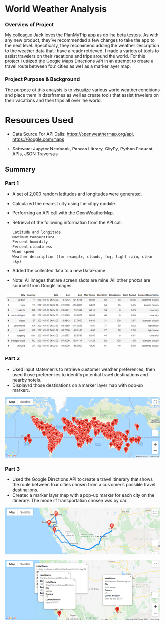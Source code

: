 # World Weather Analysis

### Overview of Project
My colleague Jack loves the PlanMyTrip app as do the beta testers. As with any new product, they’ve recommended a few changes to take the app to the next level. Specifically, they recommend adding the weather description to the weather data that I have already retrieved. I made a variety of tools to assist travelers on their vacations and trips around the world. For this project I utilized the Google Maps Directions API in an attempt to create a travel route between four cities as well as a marker layer map.

### Project Purpose & Background
The purpose of this analysis is to visualize various world weather conditions and place them in dataframes as well as create tools that assist travelers on their vacations and their trips all over the world.

# Resources Used
- Data Source For API Calls: https://openweathermap.org/api, https://Google.com/maps

- Software: Jupyter Notebook, Pandas Library, CityPy, Python Request, APIs, JSON Traversals


## Summary

### Part 1
- A set of 2,000 random latitudes and longitudes were generated.
- Calculated the nearest city using the citipy module.
- Performing an API call with the OpenWeatherMap.
- Retrieval of the following information from the API call:

    ```
    Latitude and longitude
    Maximum temperature
    Percent humidity
    Percent cloudiness
    Wind speed
    Weather description (for example, clouds, fog, light rain, clear sky)
    ```
- Added the collected data to a new DataFrame

* Note: All images that are screen shots are mine. All other photos are sourced from Google Images.

![Data Frame](Resources/ReadMeDataFrame.png)

### Part 2
- Used input statements to retrieve customer weather preferences, then used those preferences to identify potential travel destinations and nearby hotels. 
- Displayed those destinations on a marker layer map with pop-up markers.

![Map Markers](Resources/ReadMeMarkers.png)

### Part 3
- Used the Google Directions API to create a travel itinerary that shows the route between four cities chosen from a customer’s possible travel destinations. 
- Created a marker layer map with a pop-up marker for each city on the itinerary. The mode of transportation chosen was by car.

![Map Routing](Resources/ReadMeRoute.png)

![Map Trip](Resources/ReadMeTrip.png)
